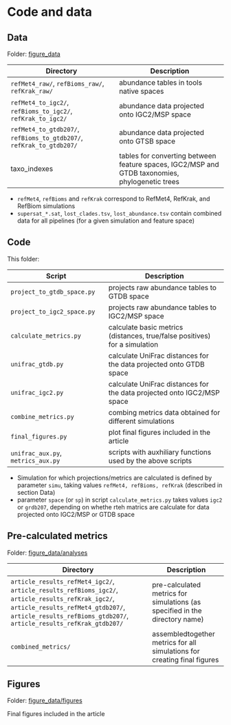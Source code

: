 # Code and data

## Data 
Folder: [figure_data](../figure_data/)

Directory | Description
---|---
`refMet4_raw/`, `refBioms_raw/`, `refKrak_raw/` | abundance tables in tools native spaces   
`refMet4_to_igc2/`, `refBioms_to_igc2/`, `refKrak_to_igc2/` | abundance data projected onto IGC2/MSP space
`refMet4_to_gtdb207/`, `refBioms_to_gtdb207/`, `refKrak_to_gtdb207/` | abundance data projected onto GTSB space
taxo_indexes | tables for converting between feature spaces, IGC2/MSP and GTDB taxonomies, phylogenetic trees

* `refMet4`, `refBioms` and `refKrak` correspond to RefMet4, RefKrak, and RefBiom simulations
* `supersat_*.sat`, `lost_clades.tsv`, `lost_abundance.tsv` contain combined data for all pipelines (for a given simulation and feature space)

## Code 
This folder:

Script | Description
---|---
`project_to_gtdb_space.py` | projects raw abundance tables to GTDB space
`project_to_igc2_space.py`  | projects raw abundance tables to IGC2/MSP space
`calculate_metrics.py` | calculate basic metrics (distances, true/false positives) for a simulation
`unifrac_gtdb.py` | calculate UniFrac distances for the data projected onto GTDB space
`unifrac_igc2.py` | calculate UniFrac distances for the data projected onto IGC2/MSP space
`combine_metrics.py` | combing metrics data obtained for different simulations
`final_figures.py` | plot final figures included in the article
`unifrac_aux.py`, `metrics_aux.py` | scripts with auxhiliary functions used by the above scripts

* Simulation for which projections/metrics are calculated is defined by parameter `simu`, taking values `refMet4, refBioms, refKrak` (described in section Data)
* parameter `space` (or `sp`) in script `calculate_metrics.py` takes values `igc2` or `grdb207`, depending on whethe rteh matrics are calculate for data projected onto IGC2/MSP or GTDB space

## Pre-calculated metrics 
Folder: [figure_data/analyses](../figure_data/analyses/)

Directory | Description
---|---
`article_results_refMet4_igc2/`, `article_results_refBioms_igc2/`, `article_results_refKrak_igc2/`, `article_results_refMet4_gtdb207/`, `article_results_refBioms_gtdb207/`, `article_results_refKrak_gtdb207/`| pre-calculated metrics for simulations (as specified in the directory name)
`combined_metrics/ `| assembledtogether metrics for all simulations for creating final figures

## Figures
Folder: [figure_data/figures](../figure_data/figures/)

Final figures included in the article

